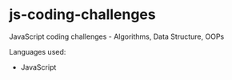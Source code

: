 # js-coding-challenges
JavaScript coding challenges - Algorithms, Data Structure, OOPs

Languages used:
- JavaScript
